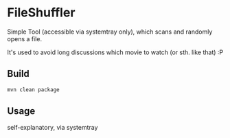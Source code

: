 # FileShuffler
Simple Tool (accessible via systemtray only), which scans and randomly opens a file.

It's used to avoid long discussions which movie to watch (or sth. like that) :P

## Build
```bash
mvn clean package
```

## Usage
self-explanatory, via systemtray
